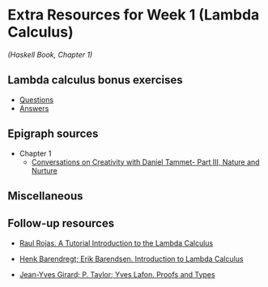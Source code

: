 # Extra Resources for Week 1 (Lambda Calculus)
*(Haskell Book, Chapter 1)*

## Lambda calculus bonus exercises

- [Questions](lambda-calculus-bonus-exercises-questions.md)
- [Answers](lambda-calculus-bonus-exercises-answers.md)

## Epigraph sources

- Chapter 1
  - [Conversations on Creativity with Daniel Tammet- Part III, Nature and Nurture](https://www.psychologytoday.com/blog/beautiful-minds/200912/conversations-creativity-daniel-tammet-part-iii-nature-and-nurture)

## Miscellaneous

## Follow-up resources

- [Raul Rojas. A Tutorial Introduction to the Lambda Calculus](follow-up-resources/rojas_tutorial-introduction-to-lambda-calculus.pdf)

- [Henk Barendregt; Erik Barendsen.  Introduction to Lambda Calculus](follow-up-resources/barendgregt-barendsen_introduction-to-lambda-calculus.pdf)

- [Jean-Yves Girard; P. Taylor; Yves Lafon. Proofs and Types](follow-up-resources/girard-taylor-lafont_proofs-and-types.pdf)
